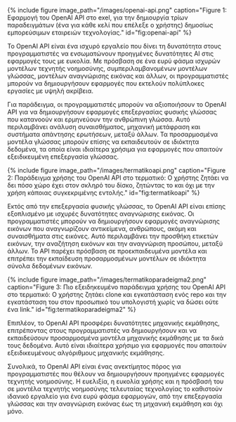 {% include figure image_path="/images/openai-api.png" caption="Figure 1: Εφαρμογή του OpenAI API στο exel, για την δημιουργία τρίων παραδειγμάτων (ένα για κάθε κελί που επέλεξε ο χρήστης) δημοσίως εμπορεύσιμων εταιρειών τεχνολογίας." id="fig:openai-api" %}

Το OpenAI API είναι ένα ισχυρό εργαλείο που δίνει τη δυνατότητα στους προγραμματιστές να ενσωματώνουν προηγμένες δυνατότητες AI στις εφαρμογές τους με ευκολία. Με πρόσβαση σε ένα ευρύ φάσμα ισχυρών μοντέλων τεχνητής νοημοσύνης, συμπεριλαμβανομένων μοντέλων γλώσσας, μοντέλων αναγνώρισης εικόνας και άλλων, οι προγραμματιστές μπορούν να δημιουργήσουν εφαρμογές που εκτελούν πολύπλοκες εργασίες με υψηλή ακρίβεια.

Για παράδειγμα, οι προγραμματιστές μπορούν να αξιοποιήσουν το OpenAI API για να δημιουργήσουν εφαρμογές επεξεργασίας φυσικής γλώσσας που κατανοούν και ερμηνεύουν την ανθρώπινη γλώσσα. Αυτό περιλαμβάνει ανάλυση συναισθήματος, μηχανική μετάφραση και συστήματα απάντησης ερωτήσεων, μεταξύ άλλων. Τα προσαρμοσμένα μοντέλα γλώσσας μπορούν επίσης να εκπαιδευτούν σε ιδιόκτητα δεδομένα, τα οποία είναι ιδιαίτερα χρήσιμα για εφαρμογές που απαιτούν εξειδικευμένη επεξεργασία γλώσσας.

{% include figure image_path="/images/termatikoapi.png" caption="Figure 2: Παράδειγμα χρήσης του OpenAI API στο τερματικό: Ο χρήστης ζητάει να δει πόσο χώρο έχει στον σκληρό του δίσκο, ζητώντας το και όχι με την χρήση κάποιας συγκεκριμένης εντολής." id="fig:termatikoapi" %}

Εκτός από την επεξεργασία φυσικής γλώσσας, το OpenAI API είναι επίσης εξοπλισμένο με ισχυρές δυνατότητες αναγνώρισης εικόνας. Οι προγραμματιστές μπορούν να δημιουργήσουν εφαρμογές αναγνώρισης εικόνων που αναγνωρίζουν αντικείμενα, ανθρώπους, ακόμη και συναισθήματα στις εικόνες. Αυτό περιλαμβάνει την προσθήκη ετικετών εικόνων, την αναζήτηση εικόνων και την αναγνώριση προσώπου, μεταξύ άλλων. Το API παρέχει πρόσβαση σε προεκπαιδευμένα μοντέλα και επιτρέπει την εκπαίδευση προσαρμοσμένων μοντέλων σε ιδιόκτητα σύνολα δεδομένων εικόνων.

{% include figure image_path="/images/termatikoparadeigma2.png" caption="Figure 3: Πιο εξειδηκευμένο παράδειγμα χρήσης του OpenAI API στο τερματικό: Ο χρήστης ζητάει clone και εγκατάσταση ενός repo και την εγκατάσταση του στον προσωπικό του υπολογιστή χωρίς να δώσει ούτε ένα link." id="fig:termatikoparadeigma2" %}

Επιπλέον, το OpenAI API προσφέρει δυνατότητες μηχανικής εκμάθησης, επιτρέποντας στους προγραμματιστές να δημιουργήσουν και να εκπαιδεύσουν προσαρμοσμένα μοντέλα μηχανικής εκμάθησης με τα δικά τους δεδομένα. Αυτό είναι ιδιαίτερα χρήσιμο για εφαρμογές που απαιτούν εξειδικευμένους αλγόριθμους μηχανικής εκμάθησης.

Συνολικά, το OpenAI API είναι ένας ανεκτίμητος πόρος για προγραμματιστές που θέλουν να δημιουργήσουν προηγμένες εφαρμογές τεχνητής νοημοσύνης. Η ευελιξία, η ευκολία χρήσης και η πρόσβασή του σε μοντέλα τεχνητής νοημοσύνης τελευταίας τεχνολογίας το καθιστούν ιδανικό εργαλείο για ένα ευρύ φάσμα εφαρμογών, από την επεξεργασία γλώσσας και την αναγνώριση εικόνας έως τη μηχανική εκμάθηση και όχι μόνο.
